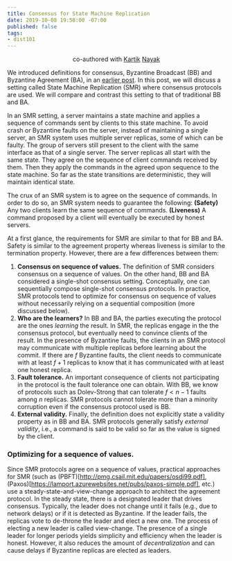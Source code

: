 ```yaml
---
title: Consensus for State Machine Replication
date: 2019-10-08 19:58:00 -07:00
published: false
tags:
- dist101
---
```


<p align="center">
  co-authored with <a href="https://users.cs.duke.edu/~kartik">Kartik</a> <a href="https://twitter.com/kartik1507">Nayak</a>
</p>

We introduced definitions for consensus, Byzantine Broadcast (BB) and Byzantine Agreement (BA), in an [earlier post](https://ittaiab.github.io/2019-06-27-defining-consensus/). In this post, we will discuss a setting called State Machine Replication (SMR) where consensus protocols are used. We will compare and contrast this setting to that of traditional BB and BA.

In an SMR setting, a server maintains a state machine and applies a sequence of commands sent by clients to this state machine. To avoid crash or Byzantine faults on the server, instead of maintaining a single server, an SMR system uses multiple server replicas, some of which can be faulty. The group of servers still present to the client with the same interface as that of a single server. The server replicas all start with the same state. They agree on the sequence of client commands received by them. Then they apply the commands in the agreed upon sequence to the state machine. So far as the state transitions are deterministic, they will maintain identical state. 

The crux of an SMR system is to agree on the sequence of commands. In order to do so, an SMR system needs to guarantee the following:
**(Safety)** Any two clients learn the same sequence of commands.
**(Liveness)** A command proposed by a client will eventually be executed by honest servers. 

At a first glance, the requirements for SMR are similar to that for BB and BA. Safety is similar to the agreement property whereas liveness is similar to the termination property. However, there are a few differences between them: 
1. **Consensus on sequence of values.** The definition of SMR considers consensus on a sequence of values. On the other hand, BB and BA considered a single-shot consensus setting. Conceptually, one can sequentially compose single-shot consensus protocols. In practice, SMR protocols tend to optimize for consensus on sequence of values without necessarily relying on a sequential composition (more discussed below).
2. **Who are the learners?** In BB and BA, the parties executing the protocol are the ones *learning* the result. In SMR, the replicas engage in the the consensus protocol, but eventually need to convince clients of the result. In the presence of Byzantine faults, the clients in an SMR protocol may communicate with multiple replicas before learning about the commit. If there are $f$ Byzantine faults, the client needs to communicate with at least $f+1$ replicas to know that it has communicated with at least one honest replica.
3. **Fault tolerance.** An important consequence of clients not participating in the protocol is the fault tolerance one can obtain. With BB, we know of protocols such as Dolev-Strong that can tolerate $f < n-1$ faults among $n$ replicas. SMR protocols cannot tolerate more than a minority corruption even if the consensus protocol used is BB.
4. **External validity.** Finally, the definition does not explicitly state a validity property as in BB and BA. SMR protocols generally satisfy *external validity*, i.e., a command is said to be valid so far as the value is signed by the client.

### Optimizing for a sequence of values.
Since SMR protocols agree on a sequence of values, practical approaches for SMR (such as (PBFT)[http://pmg.csail.mit.edu/papers/osdi99.pdf], (Paxos)[https://lamport.azurewebsites.net/pubs/paxos-simple.pdf], etc.) use a steady-state-and-view-change approach to architect the agreement protocol. In the steady state, there is a designated leader that drives consensus. Typically, the leader does not change until it fails (e.g., due to network delays) or if it is detected as Byzantine. If the leader fails, the replicas vote to de-throne the leader and elect a new one. The process of electing a new leader is called view-change. The presence of a single leader for longer periods yields simplicity and efficiency when the leader is honest. However, it also reduces the amount of *decentralization* and can cause delays if Byzantine replicas are elected as leaders.
